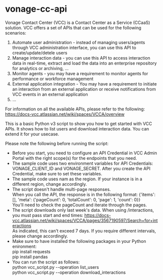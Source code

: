 # vonage-cc-api

Vonage Contact Center (VCC) is a Contact Center as a Service (CCaaS) solution.  VCC offers a set of APIs that can be used for the following scenarios:
1) Automate user administration - instead of managing users/agents through VCC administration interface, you can use this API to create/update/detele users
2) Manage interaction data - you can use this API to access interaction data in real-time, extract and load the data into an enterprise repository for analytics or archiving, ...
3) Monitor agents - you may have a requirement to monitor agents for performance or workforce management
4) External application integration - You may have a requirement to initiate an interaction from an external application or receive notifications from VCC events in an external application
5) ...

For information on all the available APIs, please refer to the following: https://docs-vcc.atlassian.net/wiki/spaces/VCCA/overview

This is a basic Python v3 script to show you how to get started with VCC APIs.  It shows how to list users and download interaction data.  You can extend it for your usecase. 

Please note the following before running the script:
* Before you start, you need to configure an API Credential in VCC Admin Portal with the right scope(s) for the endpoints that you need.
* The sample code uses two environment variables for API Credentials: VONAGE_CLIENT_ID and VONAGE_SECRET.   After you create the API Credential, make sure to set these variables.
* The sample code uses nam as the region.  If your instance is in a different region, change accordingly.
* The script doesn't handle multi-page responses.
  <br />When you call the API, the response is in the following format: {'items': [], 'meta': {'pageCount': 0, 'totalCount': 0, 'page': 1, 'count': 0}}
 <br /> You'll need to check the pageCount and iterate through the pages. 
* The script downloads only last week's data.  When using /interactions, you must pass start and end times: https://docs-vcc.atlassian.net/wiki/spaces/VCCA/pages/3567190597/Search+for+interactions
  <br />As indicated, this can't exceed 7 days.  If you require different intervals, please change accordingly.
* Make sure to have installed the following packages in your Python enironment:
  <br />pip install requests
  <br />pip install pandas
* You can run the script as follows:
  <br />python vcc_script.py --operation list_users
  <br />python vcc_script.py --operation download_interactions 
